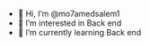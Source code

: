 - 👋 Hi, I’m @mo7amedsalem1
- 👀 I’m interested in Back end
- 🌱 I’m currently learning Back end 

<!---
mo7amedsalem1/mo7amedsalem1 is a special student 
--->
